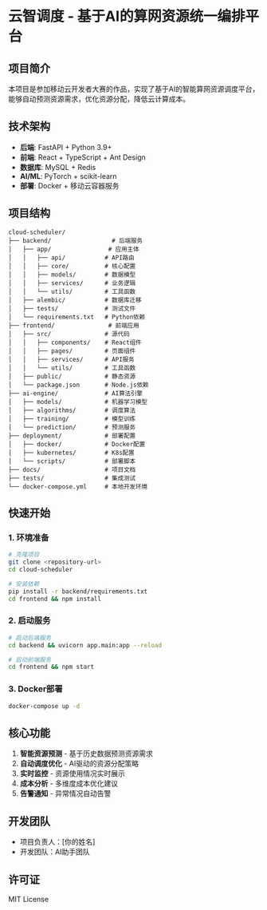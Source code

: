 # 云智调度 - 基于AI的算网资源统一编排平台

## 项目简介

本项目是参加移动云开发者大赛的作品，实现了基于AI的智能算网资源调度平台，能够自动预测资源需求，优化资源分配，降低云计算成本。

## 技术架构

- **后端**: FastAPI + Python 3.9+
- **前端**: React + TypeScript + Ant Design
- **数据库**: MySQL + Redis
- **AI/ML**: PyTorch + scikit-learn
- **部署**: Docker + 移动云容器服务

## 项目结构

```
cloud-scheduler/
├── backend/                 # 后端服务
│   ├── app/                # 应用主体
│   │   ├── api/           # API路由
│   │   ├── core/          # 核心配置
│   │   ├── models/        # 数据模型
│   │   ├── services/      # 业务逻辑
│   │   └── utils/         # 工具函数
│   ├── alembic/           # 数据库迁移
│   ├── tests/             # 测试文件
│   └── requirements.txt   # Python依赖
├── frontend/               # 前端应用
│   ├── src/               # 源代码
│   │   ├── components/    # React组件
│   │   ├── pages/         # 页面组件
│   │   ├── services/      # API服务
│   │   └── utils/         # 工具函数
│   ├── public/            # 静态资源
│   └── package.json       # Node.js依赖
├── ai-engine/             # AI算法引擎
│   ├── models/            # 机器学习模型
│   ├── algorithms/        # 调度算法
│   ├── training/          # 模型训练
│   └── prediction/        # 预测服务
├── deployment/            # 部署配置
│   ├── docker/            # Docker配置
│   ├── kubernetes/        # K8s配置
│   └── scripts/           # 部署脚本
├── docs/                  # 项目文档
├── tests/                 # 集成测试
└── docker-compose.yml     # 本地开发环境
```

## 快速开始

### 1. 环境准备
```bash
# 克隆项目
git clone <repository-url>
cd cloud-scheduler

# 安装依赖
pip install -r backend/requirements.txt
cd frontend && npm install
```

### 2. 启动服务
```bash
# 启动后端服务
cd backend && uvicorn app.main:app --reload

# 启动前端服务
cd frontend && npm start
```

### 3. Docker部署
```bash
docker-compose up -d
```

## 核心功能

1. **智能资源预测** - 基于历史数据预测资源需求
2. **自动调度优化** - AI驱动的资源分配策略
3. **实时监控** - 资源使用情况实时展示
4. **成本分析** - 多维度成本优化建议
5. **告警通知** - 异常情况自动告警

## 开发团队

- 项目负责人：[你的姓名]
- 开发团队：AI助手团队

## 许可证

MIT License